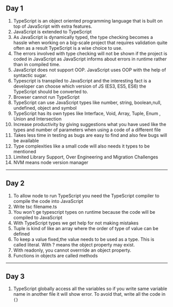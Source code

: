 ## Day 1

1. TypeScript is an object oriented programming language that is built on top of JavaScript with extra features.
2. JavaScript is extended to TypeScript
3. As JavaScript is dynamically typed, the type checking becomes a hassle when working on a big-scale project that requires validation quite often as a result TypeScript is a wise choice to use.
4. The errors involved with type checking will not be shown if the project is coded in JavaScript as JavaScript informs about errors in runtime rather than in compiled time.
5. JavaScript does not support OOP. JavaScript uses OOP with the help of syntactic sugar.
6. Typescript is transpiled to JavaScript and the interesting fact is a developer can choose which version of JS (ES3, ES5, ES6) the TypeScript should be converted to.
7. Browser cannot run TypeScript
8. TypeScript can use JavaScript types like number, string, boolean,null, undefined, object and symbol
9. TypeScript has its own types like Interface, Void, Array, Tuple, Enum , Union and Intersection
10. Increase productivity by giving suggestions what you have used like the types and number of parameters when using a code of a different file
11. Takes less time in testing as bugs are easy to find and also few bugs will be available
12. Type complexities like a small code will also needs it types to be mentioned
13. Limited Library Support, Over Engineering and Migration Challenges
14. NVM means node version manager

---

## Day 2

1. To allow node to run TypeScript you need the TypeScript compiler to compile the code into JavaScript
2. Write tsc filename.ts
3. You won't ge typescript types on runtime because the code will be compiled to JavaScript
4. With TypeScript types we get help for not making mistakes
5. Tuple is kind of like an array where the order of type of value can be defined
6. To keep a value fixed,the value needs to be used as a type. This is called literal. With ? means the object property may exist.
7. With readonly, you cannot overrride an object property.
8. Functions in objects are called methods

---

## Day 3

1. TypeScript globally access all the variables so if you write same variable name in another file it will show error. To avoid that, write all the code in `{}`
